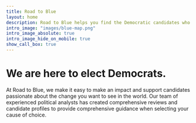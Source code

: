 ```yaml
---
title: Road to Blue
layout: home
description: Road to Blue helps you find the Democratic candidates who best fit your values
intro_image: "images/blue-map.png"
intro_image_absolute: true
intro_image_hide_on_mobile: true
show_call_box: true
---
```


# We are here to elect Democrats.

At Road to Blue, we make it easy to make an impact and support candidates passionate about the change you want to see in the world. Our team of experienced political analysts has created comprehensive reviews and candidate profiles to provide comprehensive guidance when selecting your cause of choice.